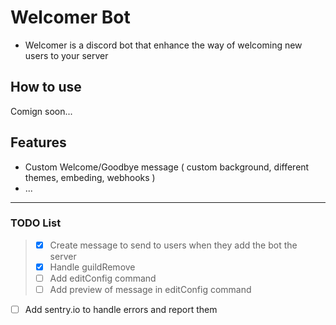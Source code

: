 # Welcomer Bot

- Welcomer is a discord bot that enhance the way of welcoming new users to your server

## How to use

Comign soon...

## Features

- Custom Welcome/Goodbye message ( custom background, different themes, embeding, webhooks )
- ...

___

### TODO List

> - [x] Create message to send to users when they add the bot the server
> - [x] Handle guildRemove
> - [ ] Add editConfig command
> - [ ] Add preview of message in editConfig command

- [ ] Add sentry.io to handle errors and report them
